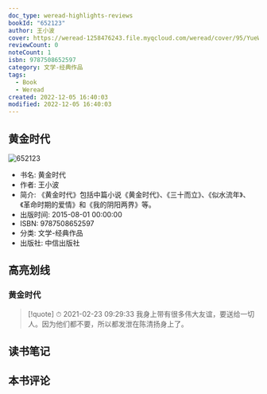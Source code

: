 ```yaml
---
doc_type: weread-highlights-reviews
bookId: "652123"
author: 王小波
cover: https://weread-1258476243.file.myqcloud.com/weread/cover/95/YueWen_652123/t7_YueWen_652123.jpg
reviewCount: 0
noteCount: 1
isbn: 9787508652597
category: 文学-经典作品
tags:
  - Book
  - Weread
created: 2022-12-05 16:40:03
modified: 2022-12-05 16:40:03
---
```


## 黄金时代

![652123](https://weread-1258476243.file.myqcloud.com/weread/cover/95/YueWen_652123/t7_YueWen_652123.jpg)
- 书名: 黄金时代
- 作者: 王小波
- 简介: 《黄金时代》包括中篇小说《黄金时代》、《三十而立》、《似水流年》、《革命时期的爱情》和《我的阴阳两界》等。
- 出版时间: 2015-08-01 00:00:00
- ISBN: 9787508652597
- 分类: 文学-经典作品
- 出版社: 中信出版社

## 高亮划线

### 黄金时代


> [!quote] ⏱ 2021-02-23 09:29:33
> 我身上带有很多伟大友谊，要送给一切人。因为他们都不要，所以都发泄在陈清扬身上了。
 



## 读书笔记


## 本书评论

